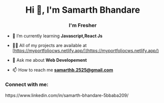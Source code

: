<h1 align="center">Hi 👋, I'm Samarth Bhandare</h1>
<h3 align="center">I'm Fresher</h3>

- 🌱 I’m currently learning **Javascript,React Js**

- 👨‍💻 All of my projects are available at [https://myportfoliocws.netlify.app/](https://myportfoliocws.netlify.app/)

- 💬 Ask me about **Web Developement**

- 📫 How to reach me **samarthb.2525@gmail.com**

<h3 align="left">Connect with me:</h3>
<p align="left">https://www.linkedin.com/in/samarth-bhandare-5bbaba209/
</p>

<!-- <h3 align="left">Languages and Tools:</h3>
<p align="left"> <a href="https://www.w3schools.com/css/" target="_blank" rel="noreferrer"> <img src="https://raw.githubusercontent.com/devicons/devicon/master/icons/css3/css3-original-wordmark.svg" alt="css3" width="40" height="40"/> </a> <a href="https://www.w3.org/html/" target="_blank" rel="noreferrer"> <img src="https://raw.githubusercontent.com/devicons/devicon/master/icons/html5/html5-original-wordmark.svg" alt="html5" width="40" height="40"/> </a> <a href="https://www.java.com" target="_blank" rel="noreferrer"> <img src="https://raw.githubusercontent.com/devicons/devicon/master/icons/java/java-original.svg" alt="java" width="40" height="40"/> </a> <a href="https://developer.mozilla.org/en-US/docs/Web/JavaScript" target="_blank" rel="noreferrer"> <img src="https://raw.githubusercontent.com/devicons/devicon/master/icons/javascript/javascript-original.svg" alt="javascript" width="40" height="40"/> </a> <a href="https://www.mysql.com/" target="_blank" rel="noreferrer"> <img src="https://raw.githubusercontent.com/devicons/devicon/master/icons/mysql/mysql-original-wordmark.svg" alt="mysql" width="40" height="40"/> </a> </p> -->
